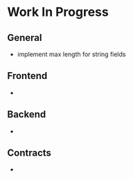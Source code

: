 # Work In Progress

## General
- implement max length for string fields

## Frontend
- 

## Backend
- 

## Contracts
- 
